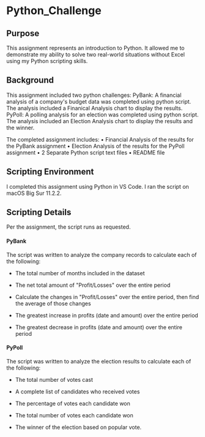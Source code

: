 # Python_Challenge

## Purpose
This assignment represents an introduction to Python. It allowed me to demonstrate my ability to solve two real-world situations without Excel using my Python scripting skills.

## Background


This assignment included two python challenges:
    PyBank:  A financial analysis of a company's budget data was completed using python script. The analysis included a Finanical Analysis chart to display the results.
    PyPoll:  A polling analysis for an election was completed using python script. The analysis included an Election Analysis chart to display the results and the winner.

The completed assignment includes:
•	Financial Analysis of the results for the PyBank assignment
•	Election Analysis of the results for the PyPoll assignment
•	2 Separate Python script text files
•	README file


## Scripting Environment
I completed this assignment using Python in VS Code. I ran the script on macOS Big Sur 11.2.2.

## Scripting Details
Per the assignment, the script runs as requested. 

#### PyBank
The script was written to analyze the company records to calculate each of the following:

  * The total number of months included in the dataset

  * The net total amount of "Profit/Losses" over the entire period

  * Calculate the changes in "Profit/Losses" over the entire period, then find the average of those changes

  * The greatest increase in profits (date and amount) over the entire period

  * The greatest decrease in profits (date and amount) over the entire period 

#### PyPoll
The script was written to analyze the election results to calculate each of the following:

  * The total number of votes cast

  * A complete list of candidates who received votes

  * The percentage of votes each candidate won

  * The total number of votes each candidate won

  * The winner of the election based on popular vote.